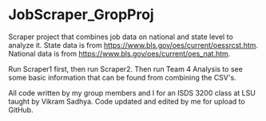 # JobScraper_GropProj

Scraper project that combines job data on national and state level to analyze it.
  State data is from https://www.bls.gov/oes/current/oessrcst.htm.
  National data is from https://www.bls.gov/oes/current/oes_nat.htm.

Run Scraper1 first, then run Scraper2.
Then run Team 4 Analysis to see some basic information that can be found from combining the CSV's.

All code written by my group members and I for an ISDS 3200 class at LSU taught by Vikram Sadhya.
Code updated and edited by me for upload to GitHub.
